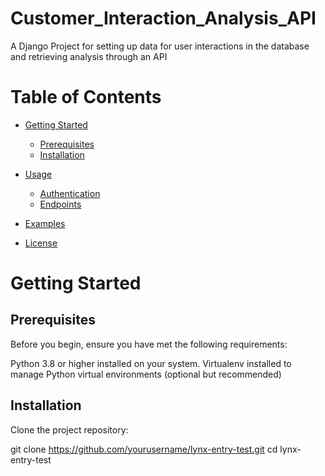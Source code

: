 # Customer_Interaction_Analysis_API
A Django Project for setting up data for user interactions in the database and retrieving analysis through an API

# Table of Contents

- [Getting Started](#getting-started)
  - [Prerequisites](#prerequisites)
  - [Installation](#installation)
    
- [Usage](#usage)
  - [Authentication](#authentication)
  - [Endpoints](#endpoints)
    
- [Examples](#examples)
- [License](#license)

# Getting Started

## Prerequisites

Before you begin, ensure you have met the following requirements:

Python 3.8 or higher installed on your system.
Virtualenv installed to manage Python virtual environments (optional but recommended)

## Installation
Clone the project repository:

git clone https://github.com/yourusername/lynx-entry-test.git
cd lynx-entry-test
  
